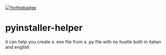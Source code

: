 [![forthebadge](https://forthebadge.com/images/badges/it-works-why.svg)](https://forthebadge.com)
# pyinstaller-helper
it can help you create a .exe file from a .py file with no hustle both in italian and english
